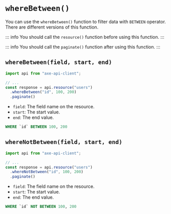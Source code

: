 # `whereBetween()`

You can use the `whereBetween()` function to filter data with `BETWEEN` operator. There are different versions of this function.

::: info
You should call the `resource()` function before using this function.
:::

::: info
You should call the `paginate()` function after using this function.
:::

## `whereBetween(field, start, end)`

```ts
import api from "axe-api-client";

// ...
const response = api.resource("users")
  .whereBetween("id", 100, 200)
  .paginate()
```

- `field`: The field name on the resource.
- `start`: The start value.
- `end`: The end value.

```sql
WHERE `id` BETWEEN 100, 200
```


## `whereNotBetween(field, start, end)`

```ts
import api from "axe-api-client";

// ...
const response = api.resource("users")
  .whereNotBetween("id", 100, 200)
  .paginate()
```

- `field`: The field name on the resource.
- `start`: The start value.
- `end`: The end value.


```sql
WHERE `id` NOT BETWEEN 100, 200
```
